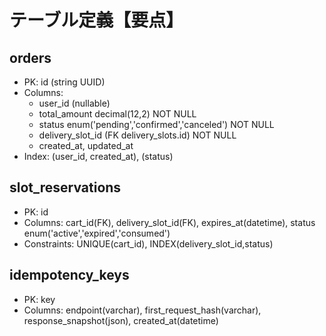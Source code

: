 # テーブル定義【要点】

## orders
- PK: id (string UUID)
- Columns:
  - user_id (nullable)
  - total_amount decimal(12,2) NOT NULL
  - status enum('pending','confirmed','canceled') NOT NULL
  - delivery_slot_id (FK delivery_slots.id) NOT NULL
  - created_at, updated_at
- Index: (user_id, created_at), (status)

## slot_reservations
- PK: id
- Columns: cart_id(FK), delivery_slot_id(FK), expires_at(datetime), status enum('active','expired','consumed')
- Constraints: UNIQUE(cart_id), INDEX(delivery_slot_id,status)

## idempotency_keys
- PK: key
- Columns: endpoint(varchar), first_request_hash(varchar), response_snapshot(json), created_at(datetime)
